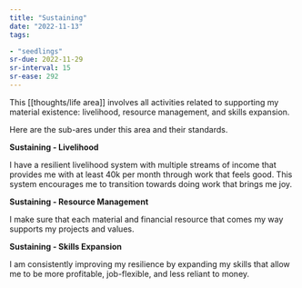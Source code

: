 ```yaml
---
title: "Sustaining"
date: "2022-11-13"
tags:

- "seedlings"
sr-due: 2022-11-29
sr-interval: 15
sr-ease: 292
---
```


This [[thoughts/life area]] involves all activities related to supporting my material existence: livelihood, resource management, and skills expansion.

Here are the sub-ares under this area and their standards.

**Sustaining - Livelihood**

I have a resilient livelihood system with multiple streams of income that provides me with at least 40k per month through work that feels good. This system encourages me to transition towards doing work that brings me joy.

**Sustaining - Resource Management**

I make sure that each material and financial resource that comes my way supports my projects and values.

**Sustaining - Skills Expansion**

I am consistently improving my resilience by expanding my skills that allow me to be more profitable, job-flexible, and less reliant to money.